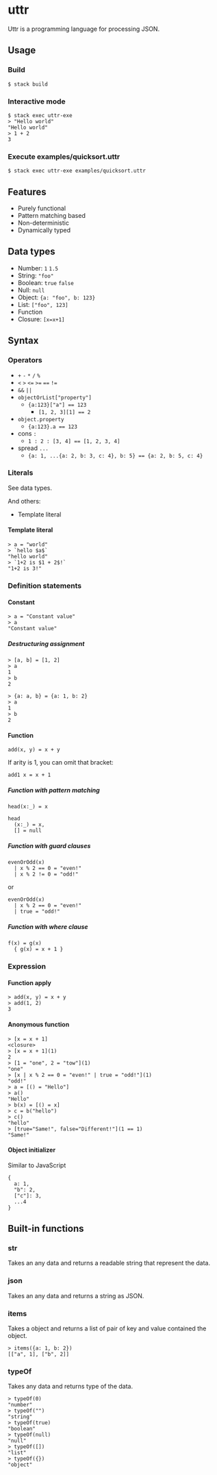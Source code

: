 # uttr

Uttr is a programming language for processing JSON.

## Usage

### Build
```
$ stack build
```

### Interactive mode
```
$ stack exec uttr-exe
> "Hello world"
"Hello world"
> 1 + 2
3
```

### Execute examples/quicksort.uttr
```
$ stack exec uttr-exe examples/quicksort.uttr
```

## Features
- Purely functional
- Pattern matching based
- Non-deterministic
- Dynamically typed

## Data types
- Number: `1` `1.5`
- String: `"foo"`
- Boolean: `true` `false`
- Null: `null`
- Object: `{a: "foo", b: 123}`
- List: `["foo", 123]`
- Function
- Closure: `[x=x+1]`

## Syntax

### Operators
- `+` `-` `*` `/` `%`
- `<` `>` `<=` `>=` `==` `!=`
- `&&` `||`
- `objectOrList["property"]`
  - `{a:123}["a"] == 123`
	- `[1, 2, 3][1] == 2`
- `object.property`
  - `{a:123}.a == 123`
- cons `:`
  - `1 : 2 : [3, 4] == [1, 2, 3, 4]`
- spread `...`
  - `{a: 1, ...{a: 2, b: 3, c: 4}, b: 5} == {a: 2, b: 5, c: 4}`

### Literals
See data types.

And others:
- Template literal

#### Template literal

```
> a = "world"
> `hello $a$`
"hello world"
> `1+2 is $1 + 2$!`
"1+2 is 3!"
```

### Definition statements
#### Constant

```
> a = "Constant value"
> a
"Constant value"
```

##### Destructuring assignment

```
> [a, b] = [1, 2]
> a
1
> b
2
```

```
> {a: a, b} = {a: 1, b: 2}
> a
1
> b
2
```

#### Function

```
add(x, y) = x + y
```

If arity is 1, you can omit that bracket:

```
add1 x = x + 1
```

##### Function with pattern matching

```
head(x:_) = x
```

```
head
  (x:_) = x,
  [] = null
```

##### Function with guard clauses

```
evenOrOdd(x)
  | x % 2 == 0 = "even!"
  | x % 2 != 0 = "odd!"
```

or

```
evenOrOdd(x)
  | x % 2 == 0 = "even!"
  | true = "odd!"
```

##### Function with where clause

```
f(x) = g(x)
  { g(x) = x + 1 }
```

### Expression
#### Function apply

```
> add(x, y) = x + y
> add(1, 2)
3
```

#### Anonymous function

```
> [x = x + 1]
<closure>
> [x = x + 1](1)
2
> [1 = "one", 2 = "tow"](1)
"one"
> [x | x % 2 == 0 = "even!" | true = "odd!"](1)
"odd!"
> a = [() = "Hello"]
> a()
"Hello"
> b(x) = [() = x]
> c = b("hello")
> c()
"hello"
> [true="Same!", false="Different!"](1 == 1)
"Same!"
```

#### Object initializer
Similar to JavaScript

```
{
  a: 1,
  "b": 2,
  ["c"]: 3,
  ...4
}
```

## Built-in functions
### str
Takes an any data and returns a readable string that represent the data.

### json
Takes an any data and returns a string as JSON.

### items
Takes a object and returns a list of pair of key and value contained the object.

```
> items({a: 1, b: 2})
[["a", 1], ["b", 2]]
```

### typeOf
Takes any data and returns type of the data.

```
> typeOf(0)
"number"
> typeOf("")
"string"
> typeOf(true)
"boolean"
> typeOf(null)
"null"
> typeOf([])
"list"
> typeOf({})
"object"
```
